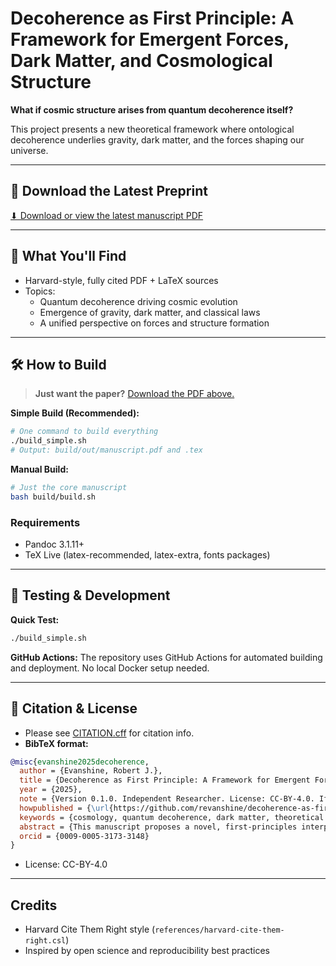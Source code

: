 # Decoherence as First Principle: A Framework for Emergent Forces, Dark Matter, and Cosmological Structure

**What if cosmic structure arises from quantum decoherence itself?**

This project presents a new theoretical framework where ontological decoherence underlies gravity, dark matter, and the forces shaping our universe.

---

## 📄 Download the Latest Preprint

[⬇ Download or view the latest manuscript PDF](https://github.com/revanshine/decoherence-as-first-principle/releases/download/preprint-latest/manuscript.pdf)

---

## 🚀 What You'll Find
- Harvard-style, fully cited PDF + LaTeX sources
- Topics:
  - Quantum decoherence driving cosmic evolution
  - Emergence of gravity, dark matter, and classical laws
  - A unified perspective on forces and structure formation

---

## 🛠 How to Build

> **Just want the paper?**
> [Download the PDF above.](https://github.com/revanshine/decoherence-as-first-principle/releases/download/preprint-latest/manuscript.pdf)

**Simple Build (Recommended):**
```bash
# One command to build everything
./build_simple.sh
# Output: build/out/manuscript.pdf and .tex
```

**Manual Build:**
```bash
# Just the core manuscript
bash build/build.sh
```

### Requirements
- Pandoc 3.1.11+
- TeX Live (latex-recommended, latex-extra, fonts packages)

---

## 🧪 Testing & Development

**Quick Test:**
```bash
./build_simple.sh
```

**GitHub Actions:**
The repository uses GitHub Actions for automated building and deployment. No local Docker setup needed.

---

## 📖 Citation & License

- Please see [CITATION.cff](CITATION.cff) for citation info.
- **BibTeX format:**
```bibtex
@misc{evanshine2025decoherence,
  author = {Evanshine, Robert J.},
  title = {Decoherence as First Principle: A Framework for Emergent Forces, Dark Matter, and Cosmological Structure},
  year = {2025},
  note = {Version 0.1.0. Independent Researcher. License: CC-BY-4.0. If you use this work, please cite it using the metadata below.},
  howpublished = {\url{https://github.com/revanshine/decoherence-as-first-principle}},
  keywords = {cosmology, quantum decoherence, dark matter, theoretical physics, emergent forces},
  abstract = {This manuscript proposes a novel, first-principles interpretation of cosmological evolution based on ontological quantum decoherence, offering new perspectives on the emergence of classical forces, the nature of dark matter, and cosmic structure formation.},
  orcid = {0009-0005-3173-3148}
}
```
- License: CC-BY-4.0

---

## Credits

- Harvard Cite Them Right style (`references/harvard-cite-them-right.csl`)
- Inspired by open science and reproducibility best practices
